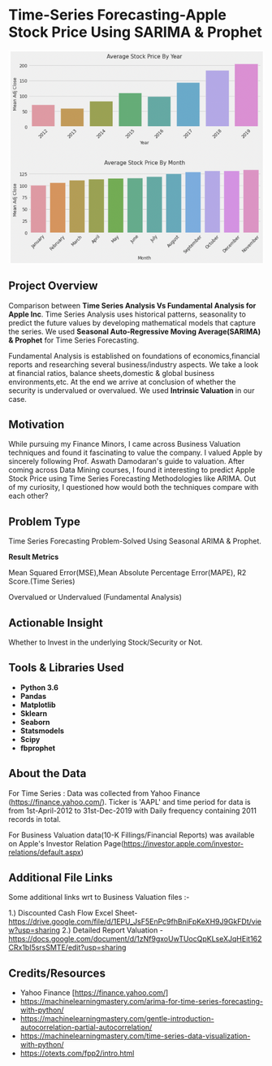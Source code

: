 # Time-Series Forecasting-Apple Stock Price Using SARIMA & Prophet
![My Image](project_pic.png)


## Project Overview 
Comparison between **Time Series Analysis Vs Fundamental Analysis for Apple Inc**.
Time Series Analysis uses historical patterns, seasonality to predict the future values by developing mathematical models that capture the series.
We used **Seasonal Auto-Regressive Moving Average(SARIMA) & Prophet** for Time Series Forecasting.

Fundamental Analysis is established on foundations of economics,financial reports and researching several business/industry aspects. We take a look at financial ratios, balance sheets,domestic & global business environments,etc. At the end we arrive at conclusion of whether the security is undervalued or overvalued.
We used **Intrinsic Valuation** in our case.

## Motivation
While pursuing my Finance Minors, I came across Business Valuation techniques and found it fascinating to value the company.
I valued Apple by sincerely following Prof. Aswath Damodaran's guide to valuation. After coming across Data Mining courses, I found it interesting to predict Apple Stock Price using Time Series Forecasting Methodologies like ARIMA.
Out of my curiosity, I questioned how would both the techniques compare with each other?

## Problem Type
Time Series Forecasting Problem-Solved Using Seasonal ARIMA & Prophet.

**Result Metrics**

Mean Squared Error(MSE),Mean Absolute Percentage Error(MAPE), R2 Score.(Time Series)

Overvalued or Undervalued (Fundamental Analysis)

## Actionable Insight
Whether to Invest in the underlying Stock/Security or Not.

## Tools & Libraries Used
- **Python 3.6**
- **Pandas**        
- **Matplotlib**        
- **Sklearn**            
- **Seaborn**
- **Statsmodels**      
- **Scipy**            
- **fbprophet**          

## About the Data
For Time Series : Data was collected from Yahoo Finance (https://finance.yahoo.com/). Ticker is 'AAPL' and time period for data is from 1st-April-2012 to 31st-Dec-2019 with Daily frequency containing 2011 records in total.

For Business Valuation data(10-K Fillings/Financial Reports) was available on Apple's Investor Relation Page(https://investor.apple.com/investor-relations/default.aspx)

## Additional File Links
Some additional links wrt to Business Valuation files :-

1.) Discounted Cash Flow Excel Sheet-https://drive.google.com/file/d/1EPU_JsF5EnPc9fhBniFpKeXH9J9GkFDt/view?usp=sharing
2.) Detailed Report Valuation - https://docs.google.com/document/d/1zNf9gxoUwTUocQpKLseXJqHEit162CRx1bI5srsSMTE/edit?usp=sharing




## Credits/Resources
- Yahoo Finance [https://finance.yahoo.com/]
- https://machinelearningmastery.com/arima-for-time-series-forecasting-with-python/
- https://machinelearningmastery.com/gentle-introduction-autocorrelation-partial-autocorrelation/
- https://machinelearningmastery.com/time-series-data-visualization-with-python/
- https://otexts.com/fpp2/intro.html





